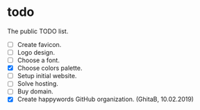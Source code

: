 # todo
The public TODO list.

- [ ] Create favicon.
- [ ] Logo design.
- [ ] Choose a font.
- [x] Choose colors palette.
- [ ] Setup initial website.
- [ ] Solve hosting.
- [ ] Buy domain.
- [x] Create happywords GitHub organization. (GhitaB, 10.02.2019)
